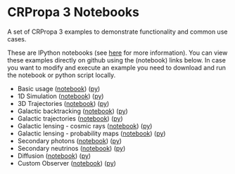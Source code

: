 # CRPropa 3 Notebooks
A set of CRPropa 3 examples to demonstrate functionality and common use cases.

These are IPython notebooks (see [here](https://ipython.org/notebook.html) for more information). 
You can view these examples directly on github using the (notebook) links below.
In case you want to modify and execute an example you need to download and run the notebook or python script locally.  

 * Basic usage  ([notebook](https://github.com/CRPropa/CRPropa3-notebooks/blob/master/basics/basics.v3.ipynb)) ([py](https://raw.githubusercontent.com/CRPropa/CRPropa3-notebooks/master/basics/basics.py))
 * 1D Simulation  ([notebook](https://github.com/CRPropa/CRPropa3-notebooks/blob/master/sim1D/sim1D.v3.ipynb)) ([py](https://raw.githubusercontent.com/CRPropa/CRPropa3-notebooks/master/sim1D/sim1D.py))
 * 3D Trajectories  ([notebook](https://github.com/CRPropa/CRPropa3-notebooks/blob/master/trajectories/trajectories.v3.ipynb)) ([py](https://raw.githubusercontent.com/CRPropa/CRPropa3-notebooks/master/trajectories/trajectories.py))
 * Galactic backtracking  ([notebook](https://github.com/CRPropa/CRPropa3-notebooks/blob/master/galactic_backtracking/galactic_backtracking.v3.ipynb)) ([py](https://raw.githubusercontent.com/CRPropa/CRPropa3-notebooks/master/galactic_backtracking/galactic_backtracking.py))
 * Galactic trajectories  ([notebook](https://github.com/CRPropa/CRPropa3-notebooks/blob/master/galactic_trajectories/galactic_trajectories.v3.ipynb)) ([py](https://raw.githubusercontent.com/CRPropa/CRPropa3-notebooks/master/galactic_trajectories/galactic_trajectories.py))
 * Galactic lensing - cosmic rays  ([notebook](https://github.com/CRPropa/CRPropa3-notebooks/blob/master/galactic_lensing/lensing_cr.v3.ipynb)) ([py](https://raw.githubusercontent.com/CRPropa/CRPropa3-notebooks/master/galactic_lensing/lensing_cr.py))
 * Galactic lensing - probability maps  ([notebook](https://github.com/CRPropa/CRPropa3-notebooks/blob/master/galactic_lensing/lensing_maps.v3.ipynb)) ([py](https://raw.githubusercontent.com/CRPropa/CRPropa3-notebooks/master/galactic_lensing/lensing_maps.py))
 * Secondary photons  ([notebook](https://github.com/CRPropa/CRPropa3-notebooks/blob/master/secondaries/photons.v3.ipynb)) ([py](https://raw.githubusercontent.com/CRPropa/CRPropa3-notebooks/master/secondaries/photons.py))
 * Secondary neutrinos  ([notebook](https://github.com/CRPropa/CRPropa3-notebooks/blob/master/secondaries/neutrinos.v3.ipynb)) ([py](https://raw.githubusercontent.com/CRPropa/CRPropa3-notebooks/master/secondaries/neutrinos.py))
 * Diffusion  ([notebook](https://github.com/CRPropa/CRPropa3-notebooks/blob/master/Diffusion/DiffusionValidationI.v3.ipynb)) ([py](https://raw.githubusercontent.com/CRPropa/CRPropa3-notebooks/master/Diffusion/DiffusionValidationI.py))
 * Custom Observer  ([notebook](https://github.com/CRPropa/CRPropa3-notebooks/blob/master/advanced/CustomObserver.v1.ipynb)) ([py](https://raw.githubusercontent.com/CRPropa/CRPropa3-notebooks/master/advanced/CustomObserver.py))

